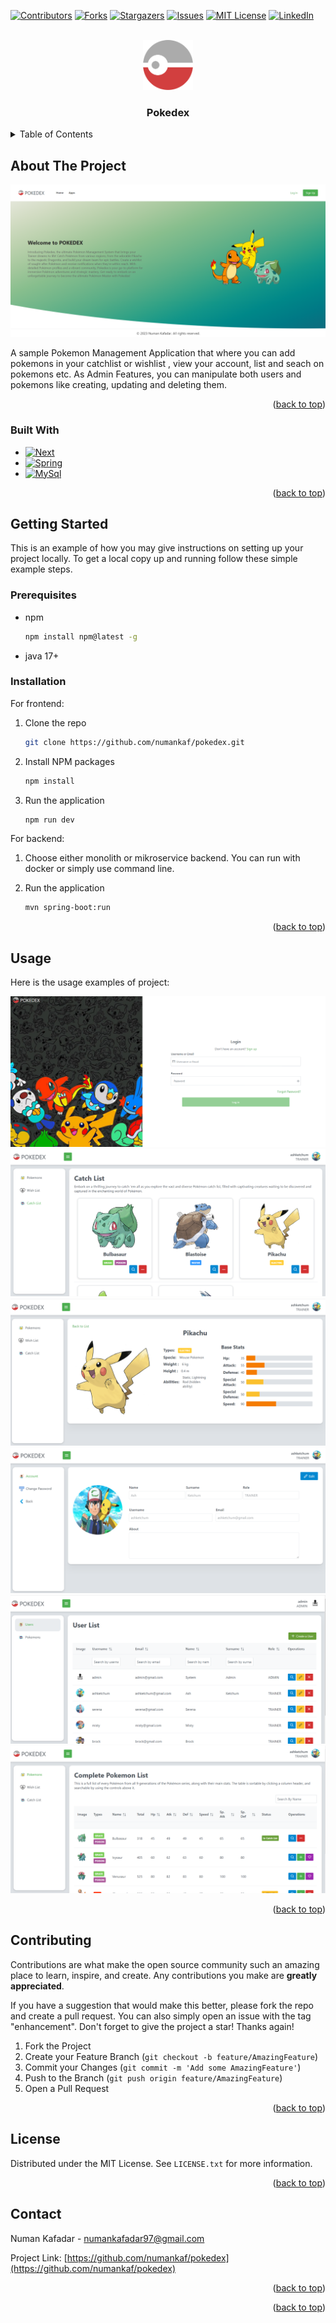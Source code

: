 
<a name="readme-top"></a>

[![Contributors][contributors-shield]][contributors-url]
[![Forks][forks-shield]][forks-url]
[![Stargazers][stars-shield]][stars-url]
[![Issues][issues-shield]][issues-url]
[![MIT License][license-shield]][license-url]
[![LinkedIn][linkedin-shield]][linkedin-url]


<br />
<div align="center">
  <a href="https://github.com/othneildrew/Best-README-Template">
    <img src="pokedex-frontend\public\images\pokedexlogo.png" alt="Logo" width="80" height="80">
  </a>

  <h3 align="center">Pokedex</h3>

</div>

<details>
  <summary>Table of Contents</summary>
  <ol>
    <li>
      <a href="#about-the-project">About The Project</a>
      <ul>
        <li><a href="#built-with">Built With</a></li>
      </ul>
    </li>
    <li>
      <a href="#getting-started">Getting Started</a>
      <ul>
        <li><a href="#prerequisites">Prerequisites</a></li>
        <li><a href="#installation">Installation</a></li>
      </ul>
    </li>
    <li><a href="#usage">Usage</a></li>
    <li><a href="#contributing">Contributing</a></li>
    <li><a href="#license">License</a></li>
    <li><a href="#contact">Contact</a></li>
  </ol>
</details>



## About The Project

 <img src="pokedex-frontend\public\images\landing6.png" alt="Logo">

A sample Pokemon Management Application that where you can add pokemons in your catchlist or wishlist , view your account, list and seach on pokemons etc. As Admin Features, you can manipulate both users and pokemons like creating, updating and deleting them.

<p align="right">(<a href="#readme-top">back to top</a>)</p>

### Built With

- [![Next][Next.js]][Next-url]
- [![Spring][Spring]][Spring-url]
- [![MySql][mysql]][mysql-url]

<p align="right">(<a href="#readme-top">back to top</a>)</p>

## Getting Started

This is an example of how you may give instructions on setting up your project locally.
To get a local copy up and running follow these simple example steps.

### Prerequisites

- npm
  ```sh
  npm install npm@latest -g
  ```
- java 17+


### Installation
For frontend:

1. Clone the repo
   ```sh
   git clone https://github.com/numankaf/pokedex.git
   ```
2. Install NPM packages
   ```sh
   npm install
   ```
3. Run the application
   ```sh
   npm run dev
   ```

For backend:
1. Choose either monolith or mikroservice backend. You can run with docker or simply use command line.  
   

3. Run the application
   ```sh
   mvn spring-boot:run
   ```

<p align="right">(<a href="#readme-top">back to top</a>)</p>


## Usage

Here is the usage examples of project:

 <img src="pokedex-frontend\public\images\landing7.png" alt="Logo">
 
 <img src="pokedex-frontend\public\images\landing2.png" alt="Logo">
 
 <img src="pokedex-frontend\public\images\landing3.png" alt="Logo">
 
 <img src="pokedex-frontend\public\images\landing4.png" alt="Logo">
 
 <img src="pokedex-frontend\public\images\landing5.png" alt="Logo">
 
 <img src="pokedex-frontend\public\images\landing1.png" alt="Logo">

<p align="right">(<a href="#readme-top">back to top</a>)</p>


## Contributing

Contributions are what make the open source community such an amazing place to learn, inspire, and create. Any contributions you make are **greatly appreciated**.

If you have a suggestion that would make this better, please fork the repo and create a pull request. You can also simply open an issue with the tag "enhancement".
Don't forget to give the project a star! Thanks again!

1. Fork the Project
2. Create your Feature Branch (`git checkout -b feature/AmazingFeature`)
3. Commit your Changes (`git commit -m 'Add some AmazingFeature'`)
4. Push to the Branch (`git push origin feature/AmazingFeature`)
5. Open a Pull Request

<p align="right">(<a href="#readme-top">back to top</a>)</p>



## License

Distributed under the MIT License. See `LICENSE.txt` for more information.

<p align="right">(<a href="#readme-top">back to top</a>)</p>


## Contact

Numan Kafadar  - numankafadar97@gmail.com

Project Link: [https://github.com/numankaf/pokedex](https://github.com/numankaf/pokedex)

<p align="right">(<a href="#readme-top">back to top</a>)</p>


<p align="right">(<a href="#readme-top">back to top</a>)</p>

[contributors-shield]: https://img.shields.io/github/contributors/othneildrew/Best-README-Template.svg?style=for-the-badge
[contributors-url]: https://github.com/numankaf/pokedex/graphs/contributors
[forks-shield]: https://img.shields.io/github/forks/othneildrew/Best-README-Template.svg?style=for-the-badge
[forks-url]: https://github.com/numankaf/pokedex/network/members
[stars-shield]: https://img.shields.io/github/stars/othneildrew/Best-README-Template.svg?style=for-the-badge
[stars-url]: https://github.com/numankaf/pokedex/stargazers
[issues-shield]: https://img.shields.io/github/issues/othneildrew/Best-README-Template.svg?style=for-the-badge
[issues-url]: https://github.com/numankaf/pokedex/issues
[license-shield]: https://img.shields.io/github/license/othneildrew/Best-README-Template.svg?style=for-the-badge
[license-url]: https://github.com/numankaf/pokedex/blob/main/LICENSE
[linkedin-shield]: https://img.shields.io/badge/-LinkedIn-black.svg?style=for-the-badge&logo=linkedin&colorB=555
[linkedin-url]: https://www.linkedin.com/in/numan-kafadar-5b05bb22a/
[product-screenshot]: images/screenshot.png
[Next.js]: https://img.shields.io/badge/next.js-000000?style=for-the-badge&logo=nextdotjs&logoColor=white
[Next-url]: https://nextjs.org/
[Spring]: https://img.shields.io/badge/Spring-6DB33F?style=for-the-badge&logo=spring&logoColor=white
[Spring-url]: https://spring.io/
[mysql]: https://img.shields.io/badge/MySQL-005C84?style=for-the-badge&logo=mysql&logoColor=white
[mysql-url]: https://www.mysql.com/
